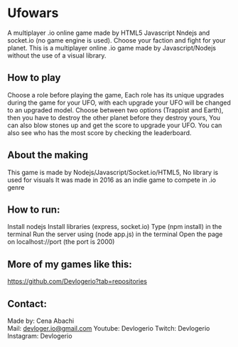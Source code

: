 # Ufowars
A multiplayer .io online game made by HTML5 Javascript Nndejs and socket.io (no game engine is used).
Choose your faction and fight for your planet. This is a multiplayer online .io game made by Javascript/Nodejs without the use of a visual library.

## How to play
Choose a role before playing the game, Each role has its unique upgrades during the game for your UFO, with each upgrade your UFO will be changed to an upgraded model.
Choose between two options (Trappist and Earth), then you have to destroy the other planet before they destroy yours, You can also blow stones up and get the score to upgrade your UFO.
You can also see who has the most score by checking the leaderboard.

## About the making
This game is made by Nodejs/Javascript/Socket.io/HTML5, No library is used for visuals
It was made in 2016 as an indie game to compete in .io genre

## How to run:
Install nodejs
Install libraries (express, socket.io)
Type (npm install) in the terminal
Run the server using (node app.js) in the terminal
Open the page on localhost://port (the port is 2000)

## More of my games like this:
https://github.com/Devlogerio?tab=repositories

## Contact:
Made by: Cena Abachi  
Mail: devloger.io@gmail.com 
Youtube: Devlogerio
Twitch: Devlogerio
Instagram: Devlogerio


